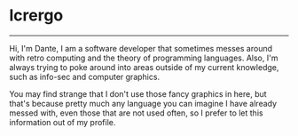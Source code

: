# lcrergo
---------

Hi, I'm Dante, I am a software developer that sometimes messes around with
retro computing and the theory of programming languages. Also, I'm always
trying to poke around into areas outside of my current knowledge, such as
info-sec and computer graphics.

You may find strange that I don't use those fancy graphics in here, but
that's because pretty much any language you can imagine I have already
messed with, even those that are not used often, so I prefer to let this
information out of my profile.
